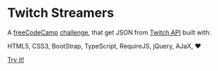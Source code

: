 # Twitch Streamers

A [freeCodeCamp](https://www.freecodecamp.com/) [challenge](https://www.freecodecamp.com/challenges/use-the-twitchtv-json-api), that get JSON from [Twitch API](https://dev.twitch.tv/docs/v5/reference/streams/#get-stream-by-user) built with:

HTML5, CSS3, BootStrap, TypeScript, RequireJS, jQuery, AJaX, &hearts;

[Try it!](https://moondas.github.io/TwitchStreamers/)
